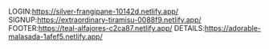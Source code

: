 LOGIN:https://silver-frangipane-10142d.netlify.app/
SIGNUP:https://extraordinary-tiramisu-0088f9.netlify.app/
FOOTER:https://teal-alfajores-c2ca87.netlify.app/
DETAILS:https://adorable-malasada-1afef5.netlify.app/
